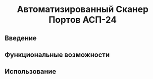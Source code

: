 <h1 align="center">
  <br>
  <a href="https://github.com/SSSR-HACKATHON-2024/asp-24<img src="https://upload.wikimedia.org/wikipedia/commons/thumb/e/ed/Soviet_Hammer_and_Sickle_and_Earth.svg/600px-Soviet_Hammer_and_Sickle_and_Earth.svg.png" alt="АСП-24"></a>
  <br>
  Автоматизированный Сканер Портов АСП-24
  <br>
</h1>

## Введение

## Функциональные возможности

## Использование